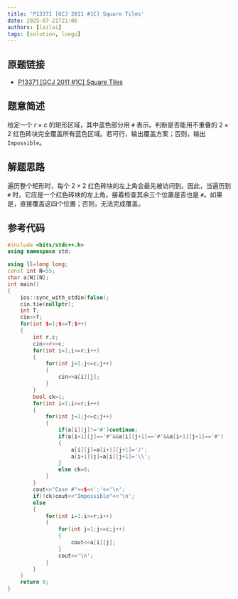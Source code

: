 ```yaml
---
title: 'P13371 [GCJ 2011 #1C] Square Tiles'
date: 2025-07-21T21:06
authors: [lailai]
tags: [solution, luogu]
---
```


## 原题链接

- [P13371 [GCJ 2011 #1C] Square Tiles](https://www.luogu.com.cn/problem/P13371)

<!-- truncate -->

## 题意简述

给定一个 $r\times c$ 的矩形区域，其中蓝色部分用 `#` 表示。判断是否能用不重叠的 $2\times 2$ 红色砖块完全覆盖所有蓝色区域。若可行，输出覆盖方案；否则，输出 `Impossible`。

## 解题思路

遍历整个矩形时，每个 $2\times 2$ 红色砖块的左上角会最先被访问到。因此，当遍历到 `#` 时，它应是一个红色砖块的左上角。接着检查其余三个位置是否也是 `#`。如果是，直接覆盖这四个位置；否则，无法完成覆盖。

## 参考代码

```cpp
#include <bits/stdc++.h>
using namespace std;

using ll=long long;
const int N=55;
char a[N][N];
int main()
{
	ios::sync_with_stdio(false);
	cin.tie(nullptr);
	int T;
	cin>>T;
	for(int $=1;$<=T;$++)
	{
		int r,c;
		cin>>r>>c;
		for(int i=1;i<=r;i++)
		{
			for(int j=1;j<=c;j++)
			{
				cin>>a[i][j];
			}
		}
		bool ck=1;
		for(int i=1;i<=r;i++)
		{
			for(int j=1;j<=c;j++)
			{
				if(a[i][j]!='#')continue;
				if(a[i+1][j]=='#'&&a[i][j+1]=='#'&&a[i+1][j+1]=='#')
				{
					a[i][j]=a[i+1][j+1]='/';
					a[i+1][j]=a[i][j+1]='\\';
				}
				else ck=0;
			}
		}
		cout<<"Case #"<<$<<':'<<'\n';
		if(!ck)cout<<"Impossible"<<'\n';
		else
		{
			for(int i=1;i<=r;i++)
			{
				for(int j=1;j<=c;j++)
				{
					cout<<a[i][j];
				}
				cout<<'\n';
			}
		}
	}
	return 0;
}
```
